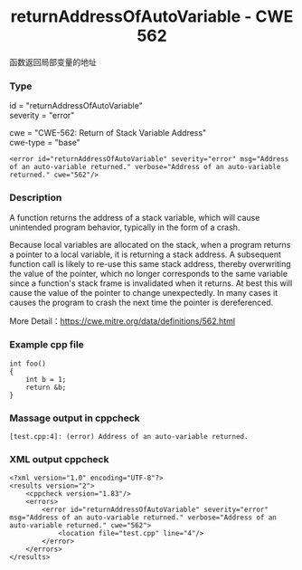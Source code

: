 # <center> returnAddressOfAutoVariable - CWE 562

函数返回局部变量的地址

### Type

id = "returnAddressOfAutoVariable"  
severity = "error"

cwe = "CWE-562: Return of Stack Variable Address"  
cwe-type = "base"

    <error id="returnAddressOfAutoVariable" severity="error" msg="Address of an auto-variable returned." verbose="Address of an auto-variable returned." cwe="562"/>



### Description

A function returns the address of a stack variable, which will cause unintended program behavior, typically in the form of a crash.  

Because local variables are allocated on the stack, when a program returns a pointer to a local variable, it is returning a stack address. A subsequent function call is likely to re-use this same stack address, thereby overwriting the value of the pointer, which no longer corresponds to the same variable since a function's stack frame is invalidated when it returns. At best this will cause the value of the pointer to change unexpectedly. In many cases it causes the program to crash the next time the pointer is dereferenced.  

More Detail：https://cwe.mitre.org/data/definitions/562.html  



### Example cpp file

	int foo()
	{
	    int b = 1;
	    return &b;
	}



### Massage output in cppcheck

	[test.cpp:4]: (error) Address of an auto-variable returned.



### XML output cppcheck

	<?xml version="1.0" encoding="UTF-8"?>
	<results version="2">
	    <cppcheck version="1.83"/>
	    <errors>
	        <error id="returnAddressOfAutoVariable" severity="error" msg="Address of an auto-variable returned." verbose="Address of an auto-variable returned." cwe="562">
	            <location file="test.cpp" line="4"/>
	        </error>
	    </errors>
	</results>
